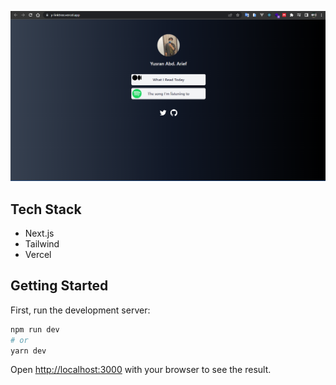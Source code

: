 ![App Screenshot](./public/sc.png)

## Tech Stack

- Next.js
- Tailwind
- Vercel

## Getting Started

First, run the development server:

```bash
npm run dev
# or
yarn dev
```

Open [http://localhost:3000](http://localhost:3000) with your browser to see the result.
